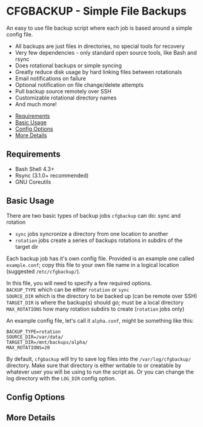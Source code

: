 CFGBACKUP - Simple File Backups
========================================
An easy to use file backup script where each job is based around a simple config file.  
 - All backups are just files in directories, no special tools for recovery
 - Very few dependencies - only standard open source tools, like Bash and rsync
 - Does rotational backups or simple syncing
 - Greatly reduce disk usage by hard linking files between rotationals
 - Email notifications on failure
 - Optional notification on file change/delete attempts
 - Pull backup source remotely over SSH
 - Customizable rotational directory names
 - And much more!

* [Requirements](#requirements)
* [Basic Usage](#basic-usage)
* [Config Options](#config-options)
* [More Details](#more-details)

Requirements
------------------------
- Bash Shell 4.3+
- Rsync (3.1.0+ recommended)
- GNU Coreutils


Basic Usage
------------------------
There are two basic types of backup jobs `cfgbackup` can do: sync and rotation  
 - `sync` jobs syncronize a directory from one location to another
 - `rotation` jobs create a series of backups rotations in subdirs of the target dir

Each backup job has it's own config file. Provided is an example one called `example.conf`;
copy this file to your own file name in a logical location (suggested `/etc/cfgbackup/`).  

In this file, you will need to specify a few required options.  
`BACKUP_TYPE` which can be either `rotation` or `sync`  
`SOURCE_DIR` which is the directory to be backed up (can be remote over SSH)  
`TARGET_DIR` is where the backup(s) should go; must be a local directory  
`MAX_ROTATIONS` how many rotation subdirs to create (`rotation` jobs only)  

An example config file, let's call it `alpha.conf`, might be something like this:
```
BACKUP_TYPE=rotation
SOURCE_DIR=/var/data/
TARGET_DIR=/mnt/backups/alpha/
MAX_ROTATIONS=20
```

By default, `cfgbackup` will try to save log files into the `/var/log/cfgbackup/` directory.
Make sure that directory is either writable to or creatable by whatever user you will be using
to run the script as. Or you can change the log directory with the `LOG_DIR` config option.  



Config Options
------------------------


More Details
------------------------




